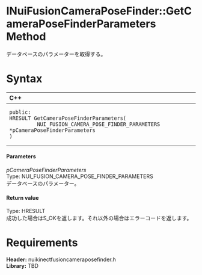 INuiFusionCameraPoseFinder::GetCameraPoseFinderParameters Method  
================================================================  

データベースのパラメーターを取得する。 <span id="syntaxSection"></span>

Syntax  
======  

<table>
<colgroup>
<col width="100%" />
</colgroup>
<thead>
<tr class="header">
<th align="left">C++</th>
</tr>
</thead>
<tbody>
<tr class="odd">
<td align="left"><pre><code>public:  
HRESULT GetCameraPoseFinderParameters(  
         NUI_FUSION_CAMERA_POSE_FINDER_PARAMETERS *pCameraPoseFinderParameters  
)</code></pre></td>
</tr>
</tbody>
</table>

<span id="ID4EG"></span>
#### Parameters  

*pCameraPoseFinderParameters*    
Type: NUI\_FUSION\_CAMERA\_POSE\_FINDER\_PARAMETERS  
データベースのパラメーター。  

<span id="ID4EP"></span>
#### Return value  

Type: HRESULT  
成功した場合はS\_OKを返します。それ以外の場合はエラーコードを返します。  

<span id="requirements"></span>

Requirements  
============  

**Header:** nuikinectfusioncameraposefinder.h  
**Library:** TBD  



<!--Please do not edit the data in the comment block below.-->
<!--
TOCTitle : GetCameraPoseFinderParameters Method
RLTitle : INuiFusionCameraPoseFinder::GetCameraPoseFinderParameters Method
KeywordK : GetCameraPoseFinderParameters method
KeywordK : INuiFusionCameraPoseFinder::GetCameraPoseFinderParameters method
KeywordF : INuiFusionCameraPoseFinder::GetCameraPoseFinderParameters
KeywordF : GetCameraPoseFinderParameters
KeywordF : Microsoft.Kinect.nuikinectfusioncameraposefinder.INuiFusionCameraPoseFinder.GetCameraPoseFinderParameters(NUI_FUSION_CAMERA_POSE_FINDER_PARAMETERS)
KeywordA : M:Microsoft.Kinect.nuikinectfusioncameraposefinder.INuiFusionCameraPoseFinder.GetCameraPoseFinderParameters(NUI_FUSION_CAMERA_POSE_FINDER_PARAMETERS)
AssetID : M:Microsoft.Kinect.nuikinectfusioncameraposefinder.INuiFusionCameraPoseFinder.GetCameraPoseFinderParameters(NUI_FUSION_CAMERA_POSE_FINDER_PARAMETERS)
Locale : en-us
CommunityContent : 1
APIType : Managed
APILocation : 
APIName : Microsoft.Kinect.nuikinectfusioncameraposefinder.INuiFusionCameraPoseFinder::GetCameraPoseFinderParameters
TargetOS : Windows
TopicType : kbSyntax
DevLang : C++
DocSet : K4Wv2
ProjType : K4Wv2Proj
Technology : Kinect for Windows
Product : Kinect for Windows SDK v2
productversion : 20
-->
